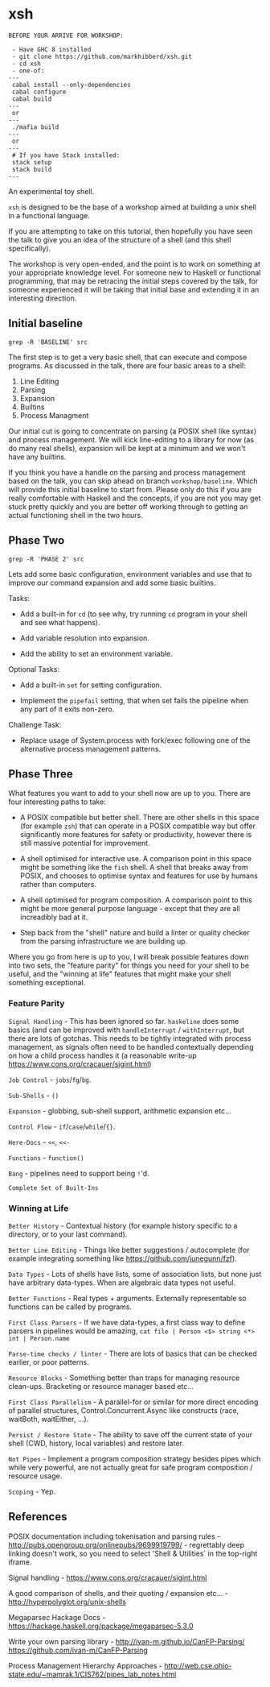 xsh
===

```
BEFORE YOUR ARRIVE FOR WORKSHOP:

 - Have GHC 8 installed
 - git clone https://github.com/markhibberd/xsh.git
 - cd xsh
 - one-of:
---
 cabal install --only-dependencies
 cabal configure
 cabal build
---
 or
---
 ./mafia build
---
 or
---
 # If you have Stack installed:
 stack setup
 stack build
---
```

An experimental toy shell.

`xsh` is designed to be the base of a workshop aimed at building a
unix shell in a functional language.

If you are attempting to take on this tutorial, then hopefully you
have seen the talk to give you an idea of the structure of a shell
(and this shell specifically).

The workshop is very open-ended, and the point is to work on something
at your appropriate knowledge level. For someone new to Haskell or
functional programming, that may be retracing the initial steps
covered by the talk, for someone experienced it will be taking that
initial base and extending it in an interesting direction.


Initial baseline
----------------


```
grep -R 'BASELINE' src
```

The first step is to get a very basic shell, that can execute and
compose programs. As discussed in the talk, there are four basic areas
to a shell:

 1. Line Editing
 2. Parsing
 3. Expansion
 4. Builtins
 5. Process Managment

Our initial cut is going to concentrate on parsing (a POSIX shell like
syntax) and process management. We will kick line-editing to a
library for now (as do many real shells), expansion will be kept at a
minimum and we won't have any builtins.

If you think you have a handle on the parsing and process management based
on the talk, you can skip ahead on branch `workshop/baseline`. Which will
provide this initial baseline to start from. Please only do this if you
are really comfortable with Haskell and the concepts, if you are not you
may get stuck pretty quickly and you are better off working through to
getting an actual functioning shell in the two hours.

Phase Two
---------

```
grep -R 'PHASE 2' src
```

Lets add some basic configuration, environment variables and use that
to improve our command expansion and add some basic builtins.

Tasks:

 - Add a built-in for `cd` (to see why, try running `cd` program in
   your shell and see what happens).

 - Add variable resolution into expansion.

 - Add the ability to set an environment variable.

Optional Tasks:

 - Add a built-in `set` for setting configuration.

 - Implement the `pipefail` setting, that when set fails the pipeline
   when any part of it exits non-zero.

Challenge Task:

 - Replace usage of System.process with fork/exec following one of the
   alternative process management patterns.

Phase Three
-----------

What features you want to add to your shell now are up to you. There are
four interesting paths to take:

 - A POSIX compatible but better shell. There are other shells in this
   space (for example `zsh`) that can operate in a POSIX compatible
   way but offer significantly more features for safety or
   productivity, however there is still massive potential for
   improvement.

 - A shell optimised for interactive use. A comparison point in this
   space might be something like the `fish` shell. A shell that breaks
   away from POSIX, and chooses to optimise syntax and features for
   use by humans rather than computers.

 - A shell optimised for program composition. A comparison point to
   this might be more general purpose language - except that they are
   all increadibly bad at it.

 - Step back from the "shell" nature and build a linter or quality
   checker from the parsing infrastructure we are building up.

Where you go from here is up to you, I will break possible features
down into two sets, the "feature parity" for things you need for your
shell to be useful, and the "winning at life" features that might make
your shell something exceptional.

### Feature Parity

`Signal Handling` - This has been ignored so far. `haskeline` does
some basics (and can be improved with `handleInterrupt` /
`withInterrupt`, but there are lots of gotchas. This needs to be
tightly integrated with process management, as signals often need to
be handled contextually depending on how a child process handles it
(a reasonable write-up https://www.cons.org/cracauer/sigint.html)

`Job Control` - `jobs`/`fg`/`bg`.

`Sub-Shells` - `()`

`Expansion` - globbing, sub-shell support, arithmetic expansion etc...

`Control Flow` - `if`/`case`/`while`/`{}`.

`Here-Docs` - `<<`, `<<-`

`Functions` - `function()`

`Bang` - pipelines need to support being `!`'d.

`Complete Set of Built-Ins`


### Winning at Life

`Better History` - Contextual history (for example history specific to a
directory, or to your last command).

`Better Line Editing` - Things like better suggestions / autocomplete (for
example integrating something like https://github.com/junegunn/fzf).

`Data Types` - Lots of shells have lists, some of association lists,
but none just have arbitrary data-types. When are algebraic data types
not useful.

`Better Functions` - Real types + arguments.  Externally representable
so functions can be called by programs.

`First Class Parsers` - If we have data-types, a first class way to
define parsers in pipelines would be amazing, `cat file | Person <$>
string <*> int | Person.name`

`Parse-time checks / linter` - There are lots of basics that can be
checked earlier, or poor patterns.

`Resource Blocks` - Something better than traps for managing resource
clean-ups. Bracketing or resource manager based etc...

`First Class Parallelism` - A parallel-for or similar for more direct
encoding of parallel structures, Control.Concurrent.Async like constructs
(race, waitBoth, waitEither, ...).

`Persist / Restore State` - The ability to save off the current state
of your shell (CWD, history, local variables) and restore later.

`Not Pipes` - Implement a program composition strategy besides pipes
which while very powerful, are not actually great for safe program
composition / resource usage.

`Scoping` - Yep.


References
----------

POSIX documentation including tokenisation and parsing rules -
http://pubs.opengroup.org/onlinepubs/9699919799/ - regrettably deep
linking doesn't work, so you need to select 'Shell & Utilities` in the
top-right iframe.

Signal handling - https://www.cons.org/cracauer/sigint.html

A good comparison of shells, and their quoting / expansion etc... -
http://hyperpolyglot.org/unix-shells

Megaparsec Hackage Docs - https://hackage.haskell.org/package/megaparsec-5.3.0

Write your own parsing library - http://ivan-m.github.io/CanFP-Parsing/ https://github.com/ivan-m/CanFP-Parsing

Process Management Hierarchy Approaches - http://web.cse.ohio-state.edu/~mamrak.1/CIS762/pipes_lab_notes.html
